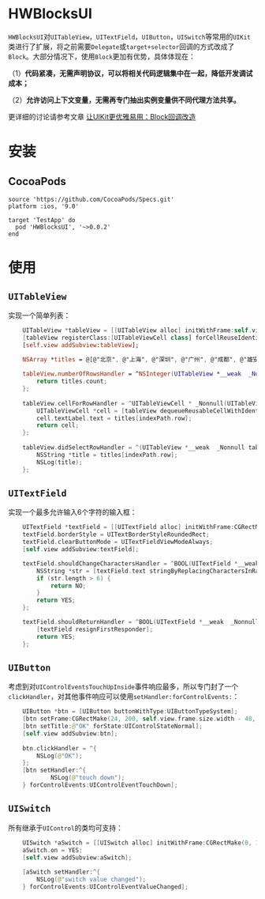 # HWBlocksUI
`HWBlocksUI`对`UITableView`，`UITextField`，`UIButton`，`UISwitch`等常用的`UIKit`类进行了扩展，将之前需要`Delegate`或`target+selector`回调的方式改成了`Block`。大部分情况下，使用`Block`更加有优势，具体体现在：

（1）**代码紧凑，无需声明协议，可以将相关代码逻辑集中在一起，降低开发调试成本；**

（2）**允许访问上下文变量，无需再专门抽出实例变量供不同代理方法共享。**

更详细的讨论请参考文章 [让UIKit更优雅易用：Block回调改造](https://juejin.cn/post/7045133536495403015)

# 安装
## CocoaPods
```
source 'https://github.com/CocoaPods/Specs.git'
platform :ios, '9.0'

target 'TestApp' do
  pod 'HWBlocksUI', '~>0.0.2'
end

```

# 使用

## `UITableView`
实现一个简单列表：
```swift
    UITableView *tableView = [[UITableView alloc] initWithFrame:self.view.bounds];
    [tableView registerClass:[UITableViewCell class] forCellReuseIdentifier:reuseId];
    [self.view addSubview:tableView];

    NSArray *titles = @[@"北京", @"上海", @"深圳", @"广州", @"成都", @"雄安", @"苏州"];
    
    tableView.numberOfRowsHandler = ^NSInteger(UITableView *__weak  _Nonnull tableView, NSInteger section) {
        return titles.count;
    };
    
    tableView.cellForRowHandler = ^UITableViewCell * _Nonnull(UITableView *__weak  _Nonnull tableView, NSIndexPath * _Nonnull indexPath) {
        UITableViewCell *cell = [tableView dequeueReusableCellWithIdentifier:reuseId forIndexPath:indexPath];
        cell.textLabel.text = titles[indexPath.row];
        return cell;
    };
    
    tableView.didSelectRowHandler = ^(UITableView *__weak  _Nonnull tableView, NSIndexPath * _Nonnull indexPath) {
        NSString *title = titles[indexPath.row];
        NSLog(title);
    };
```

## `UITextField`
实现一个最多允许输入6个字符的输入框：
```swift
    UITextField *textField = [[UITextField alloc] initWithFrame:CGRectMake(20, 100, self.view.frame.size.width - 40, 30)];
    textField.borderStyle = UITextBorderStyleRoundedRect;
    textField.clearButtonMode = UITextFieldViewModeAlways;
    [self.view addSubview:textField];

    textField.shouldChangeCharactersHandler = ^BOOL(UITextField *__weak  _Nonnull textField, NSRange range, NSString * _Nonnull replacementString) {
        NSString *str = [textField.text stringByReplacingCharactersInRange:range withString:replacementString];
        if (str.length > 6) {
            return NO;
        }
        return YES;
    };

    textField.shouldReturnHandler = ^BOOL(UITextField *__weak  _Nonnull textField) {
        [textField resignFirstResponder];
        return YES;
    };
```

## `UIButton`
考虑到对`UIControlEventsTouchUpInside`事件响应最多，所以专门封了一个`clickHandler`，对其他事件响应可以使用`setHandler:forControlEvents:`：
```swift
    UIButton *btn = [UIButton buttonWithType:UIButtonTypeSystem];
    [btn setFrame:CGRectMake(24, 200, self.view.frame.size.width - 48, 20)];
    [btn setTitle:@"OK" forState:UIControlStateNormal];
    [self.view addSubview:btn];
    
    btn.clickHandler = ^{
        NSLog(@"OK");
    };
    [btn setHandler:^{
            NSLog(@"touch down");
    } forControlEvents:UIControlEventTouchDown];
```
## `UISwitch`
所有继承于`UIControl`的类均可支持：
```swift
    UISwitch *aSwitch = [[UISwitch alloc] initWithFrame:CGRectMake(0, 100, 100, 20)];
    aSwitch.on = YES;
    [self.view addSubview:aSwitch];
    
    [aSwitch setHandler:^{
        NSLog(@"switch value changed");
    } forControlEvents:UIControlEventValueChanged];
```


